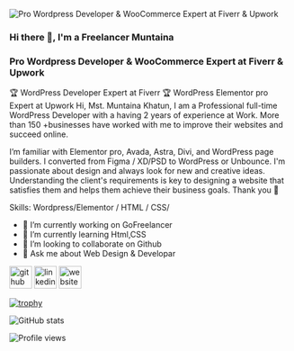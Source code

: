 ![Pro Wordpress Developer & WooCommerce Expert at Fiverr & Upwork](https://media-exp1.licdn.com/dms/image/C5616AQEOhM2aEnvxzg/profile-displaybackgroundimage-shrink_350_1400/0/1659973245116?e=1671062400&v=beta&t=TNHGwtM8dLF30Tt6tYf2zycHyBOp30d3yD90QuQyb9Q)
### Hi there 👋, I'm a Freelancer Muntaina
### Pro Wordpress Developer & WooCommerce Expert at Fiverr & Upwork

🏆 WordPress Developer Expert at Fiverr
🏆 WordPress Elementor pro Expert at Upwork
Hi,
Mst. Muntaina Khatun, I am a Professional full-time WordPress Developer with a having 2 years of experience at Work. More than 150 +businesses have worked with me to improve their websites and succeed online.

I’m familiar with Elementor pro, Avada, Astra, Divi, and WordPress page builders. I converted from Figma / XD/PSD to WordPress or Unbounce. I'm passionate about design and always look for new and creative ideas. Understanding the client's requirements is key to designing a website that satisfies them and helps them achieve their business goals. 
Thank you 💚

Skills: Wordpress/Elementor / HTML / CSS/

- 🔭 I’m currently working on GoFreelancer 
- 🌱 I’m currently learning Html,CSS 
- 👯 I’m looking to collaborate on Github 
- 💬 Ask me about Web Design & Developar 


[<img src='https://cdn.jsdelivr.net/npm/simple-icons@3.0.1/icons/github.svg' alt='github' height='40'>](https://github.com/https://github.com/mstmuntainakhatun)  [<img src='https://cdn.jsdelivr.net/npm/simple-icons@3.0.1/icons/linkedin.svg' alt='linkedin' height='40'>](https://www.linkedin.com/in/www.linkedin.com/in/mst-muntainkhatun/)  [<img src='https://cdn.jsdelivr.net/npm/simple-icons@3.0.1/icons/icloud.svg' alt='website' height='40'>](https://dev-muntaina.pantheonsite.io/)  

[![trophy](https://github-profile-trophy.vercel.app/?username=https://github.com/mstmuntainakhatun)](https://github.com/ryo-ma/github-profile-trophy)

![GitHub stats](https://github-readme-stats.vercel.app/api?username=https://github.com/mstmuntainakhatun&show_icons=true)  

![Profile views](https://gpvc.arturio.dev/https://github.com/mstmuntainakhatun)  
